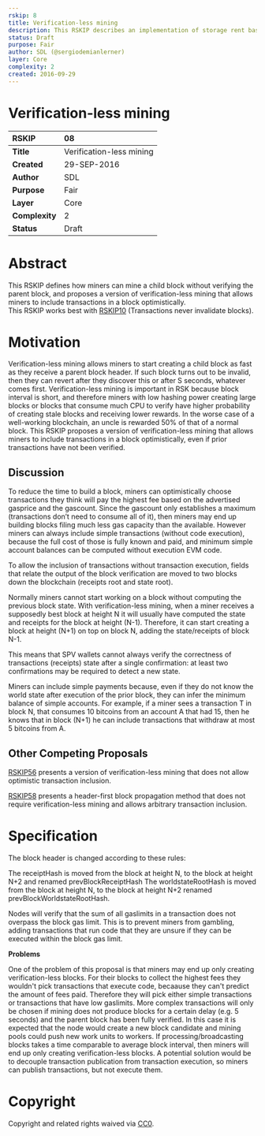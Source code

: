 ```yaml
---
rskip: 8
title: Verification-less mining
description: This RSKIP describes an implementation of storage rent based on enabling the code to periodically perform an operation to deposit the rent before the due time.
status: Draft
purpose: Fair
author: SDL (@sergiodemianlerner)
layer: Core
complexity: 2
created: 2016-09-29
---
```


# Verification-less mining

|RSKIP          |08           |
| :------------ |:-------------|
|**Title**      |Verification-less mining |
|**Created**    |29-SEP-2016 |
|**Author**     |SDL |
|**Purpose**    |Fair |
|**Layer**      |Core |
|**Complexity** |2 |
|**Status**     |Draft |

# **Abstract**

This RSKIP defines how miners can mine a child block without verifying the parent block, and proposes a version of verification-less mining that allows miners to include transactions in a block optimistically.  
This RSKIP works best with [RSKIP10]  (Transactions never invalidate blocks).

# **Motivation**

Verification-less mining allows miners to start creating a child block as fast as they receive a parent block header. If such block turns out to be invalid, then they can revert after they discover this or after S seconds, whatever comes first. Verification-less mining is important in RSK because block interval is short, and therefore miners with low hashing power creating large blocks or blocks that consume much CPU to verify have higher probability of creating stale blocks and receiving lower rewards. In the worse case of a well-working blockchain, an uncle is rewarded 50% of that of a normal block. This RSKIP proposes a version of verification-less mining that allows miners to include transactions in a block optimistically, even if prior transactions have not been verified.

## Discussion

To reduce the time to build a block, miners can optimistically choose transactions they think will pay the highest fee based on the advertised gasprice and the gascount. Since the gascount only establishes a maximum (transactions don’t need to consume all of it), then miners may end up building blocks filing much less gas capacity than the available. However miners can always include simple transactions (without code execution), because the full cost of those is fully known and paid, and minimum simple account balances can be computed without execution EVM code.

To allow the inclusion of transactions without transaction execution, fields that relate the output of the block verification are moved to two blocks down the blockchain (receipts root and state root).

Normally miners cannot start working on a block without computing the previous block state. With verification-less mining, when a miner receives a supposedly best block at height N it will usually have computed the state and receipts for the block at height (N-1). Therefore, it can  start creating a block at height (N+1) on top on block N, adding the state/receipts of block N-1.

This means that SPV wallets cannot always verify the correctness of transactions (receipts) state after a single confirmation: at least two confirmations may be required to detect a new state.

Miners can include simple payments because, even if they do not know the world state after execution of the prior block, they can infer the minimum balance of simple accounts. For example, if a miner sees a transaction T in block N, that consumes 10 bitcoins from an account A that had 15, then he knows that in block (N+1) he can include transactions that withdraw at most 5 bitcoins from A.

## Other Competing Proposals

[RSKIP56] presents a version of verification-less mining that does not allow optimistic transaction inclusion.

[RSKIP58] presents a header-first block propagation method that does not require verification-less mining and allows arbitrary transaction inclusion.

# **Specification**

The block header is changed according to these rules:

The receiptHash is moved from the block at height N, to the block at height N+2 and renamed prevBlockReceiptHash
The worldstateRootHash is moved from the block at height N, to the block at height N+2 renamed prevBlockWorldstateRootHash.

Nodes will verify that the sum of all gaslimits in a transaction does not overpass the block gas limit. This is to prevent miners from gambling, adding transactions that run code that they are unsure if they can be executed within the block gas limit.

**Problems**

One of the problem of this proposal is that miners may end up only creating verification-less blocks. For their blocks to collect the highest fees they wouldn't pick transactions that execute code, becaause they can't predict the amount of fees paid. Therefore they will pick either simple transactions or transactions that have low gaslimits. More complex transactions will only be chosen if mining does not produce blocks for a certain delay (e.g. 5 seconds) and the parent block has been fully verified. In this case it is expected that the node would create a new block candidate and mining pools could push new work units to workers.  If processing/broadcasting blocks takes a time comparable to average block interval, then miners will end up only creating verification-less blocks. A potential solution would be to decouple transaction publication from transaction execution, so miners can publish transactions, but not execute them. 

[RSKIP10]: https://github.com/rsksmart/RSKIPs/blob/master/IPs/RSKIP10.md
[RSKIP56]: https://github.com/rsksmart/RSKIPs/blob/master/IPs/RSKIP56.md
[RSKIP58]: https://github.com/rsksmart/RSKIPs/blob/master/IPs/RSKIP58.md		

# **Copyright**

Copyright and related rights waived via [CC0](https://creativecommons.org/publicdomain/zero/1.0/).
